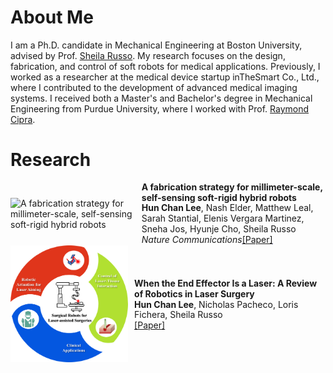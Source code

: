 # About Me
I am a Ph.D. candidate in Mechanical Engineering at Boston University, advised by Prof. [Sheila Russo](https://www.bu.edu/eng/profile/sheila-russo-phd/). My research focuses on the design, fabrication, and control of soft robots for medical applications. Previously, I worked as a researcher at the medical device startup inTheSmart Co., Ltd., where I contributed to the development of advanced medical imaging systems. I received both a Master's and Bachelor's degree in Mechanical Engineering from Purdue University, where I worked with Prof. [Raymond Cipra](https://engineering.purdue.edu/ME/People/ptProfile?resource_id=23824).

# Research
<div style="display: flex; align-items: center;">
  <div style="margin-right: 10px;">
    <img src="/images/nature_communications.jpg" alt="A fabrication strategy for millimeter-scale, self-sensing soft-rigid hybrid robots" width="300">
  </div>
  <div>
    <p style="margin: 0; line-height: 1.2;"><strong>A fabrication strategy for millimeter-scale, self-sensing soft-rigid hybrid robots</strong>
    <p style="margin: 0; line-height: 1.2;"><strong>Hun Chan Lee</strong>, Nash Elder, Matthew Leal, Sarah Stantial, Elenis Vergara Martinez, Sneha Jos, Hyunje Cho, Sheila Russo</p>
    <p style="margin: 0; line-height: 1.2;"><i>Nature Communications</i><u style="text-decoration: blue underline "><a href="https://www.nature.com/articles/s41467-024-51137-8">[Paper]</a></u></p>
  </div>
</div>

<div style="display: flex; align-items: center;">
  <div style="margin-right: 10px;">
    <img src="/images/AIS_laser_review.pdf" alt="When the End Effector Is a Laser: A Review of Robotics in Laser Surgery" width="300">
  </div>
  <div>
    <p style="margin: 0; line-height: 1.2;"><strong>When the End Effector Is a Laser: A Review of Robotics in Laser Surgery</strong>
    <p style="margin: 0; line-height: 1.2;"><strong>Hun Chan Lee</strong>, Nicholas Pacheco, Loris Fichera, Sheila Russo</p>
    <p style="margin: 0; line-height: 1.2;"><u style="text-decoration: blue underline "><a href="https://onlinelibrary.wiley.com/doi/full/10.1002/aisy.202200130">[Paper]</a></u></p>
  </div>
</div>

